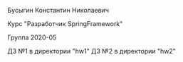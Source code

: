 Бусыгин Константин Николаевич

Курс "Разработчик SpringFramework"

Группа 2020-05

ДЗ №1 в директории "hw1"
ДЗ №2 в директории "hw2"
